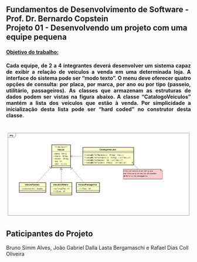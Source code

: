 <h2>Fundamentos de Desenvolvimento de Software - Prof. Dr. Bernardo Copstein
<br/>Projeto 01 - Desenvolvendo um projeto com uma equipe pequena</h2>

<h4 style="text-decoration: underline;">Objetivo do trabalho:</h4>
<h4 style="text-decoration: none; text-align: justify;">Cada equipe, de 2 a 4 integrantes deverá desenvolver um sistema capaz de exibir a relação de veículos a venda em uma determinada loja. A interface do sistema pode ser “modo texto”. 
O menu deve oferecer quatro opções de consulta: por placa, por marca, por ano ou por tipo (passeio, utilitário, passageiros). As classes que armazenam as estruturas de dados podem ser vistas na figura abaixo.
A classe “CatalogoVeiculos” mantém a lista dos veículos que estão à venda. Por simplicidade a inicialização desta lista pode ser “hard coded” no construtor desta classe.</h4>

<br/><img src="DiagramaClasses/DiagramaClasses.png" alt="Diagrama de Classes">

## Paticipantes do Projeto
Bruno Simm Alves, João Gabriel Dalla Lasta Bergamaschi e Rafael Dias Coll Oliveira
